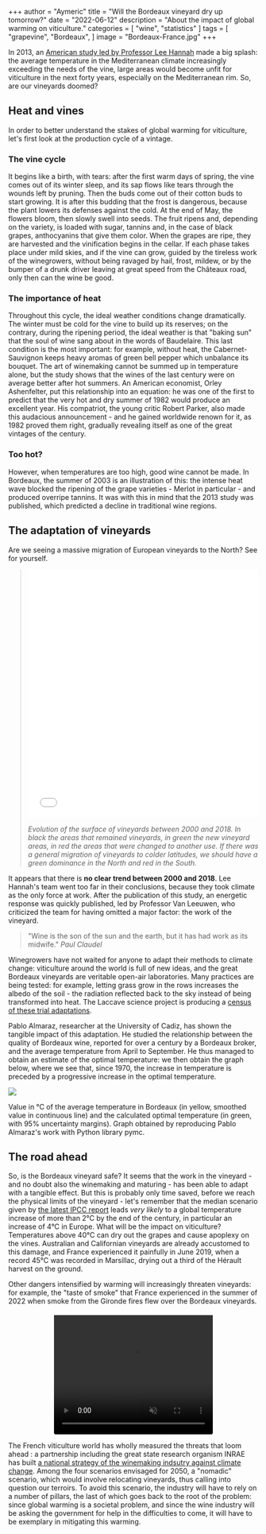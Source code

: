 +++
author = "Aymeric"
title = "Will the Bordeaux vineyard dry up tomorrow?"
date = "2022-06-12"
description = "About the impact of global warming on viticulture."
categories = [
    "wine",
    "statistics"
]
tags = [
    "grapevine",
    "Bordeaux",
]
image = "Bordeaux-France.jpg"
+++

In 2013, an [American study led by Professor Lee Hannah](https://www.pnas.org/doi/10.1073/pnas.1210127110) made a big splash: the average temperature in the Mediterranean climate increasingly exceeding the needs of the vine, large areas would become unfit for viticulture in the next forty years, especially on the Mediterranean rim. So, are our vineyards doomed?

## Heat and vines

In order to better understand the stakes of global warming for viticulture, let's first look at the production cycle of a vintage.

### The vine cycle

It begins like a birth, with tears: after the first warm days of spring, the vine comes out of its winter sleep, and its sap flows like tears through the wounds left by pruning. Then the buds come out of their cotton buds to start growing. It is after this budding that the frost is dangerous, because the plant lowers its defenses against the cold. At the end of May, the flowers bloom, then slowly swell into seeds. The fruit ripens and, depending on the variety, is loaded with sugar, tannins and, in the case of black grapes, anthocyanins that give them color.  When the grapes are ripe, they are harvested and the vinification begins in the cellar. If each phase takes place under mild skies, and if the vine can grow, guided by the tireless work of the winegrowers, without being ravaged by hail, frost, mildew, or by the bumper of a drunk driver leaving at great speed from the Châteaux road, only then can the wine be good.

### The importance of heat

Throughout this cycle, the ideal weather conditions change dramatically. The winter must be cold for the vine to build up its reserves; on the contrary, during the ripening period, the ideal weather is that "baking sun" that the soul of wine sang about in the words of Baudelaire. This last condition is the most important: for example, without heat, the Cabernet-Sauvignon keeps heavy aromas of green bell pepper which unbalance its bouquet. The art of winemaking cannot be summed up in temperature alone, but the study shows that the wines of the last century were on average better after hot summers.
An American economist, Orley Ashenfelter, put this relationship into an equation: he was one of the first to predict that the very hot and dry summer of 1982 would produce an excellent year. His compatriot, the young critic Robert Parker, also made this audacious announcement - and he gained worldwide renown for it, as 1982 proved them right, gradually revealing itself as one of the great vintages of the century.


### Too hot?

However, when temperatures are too high, good wine cannot be made. In Bordeaux, the summer of 2003 is an illustration of this: the intense heat wave blocked the ripening of the grape varieties - Merlot in particular - and produced overripe tannins. It was with this in mind that the 2013 study was published, which predicted a decline in traditional wine regions.

## The adaptation of vineyards

Are we seeing a massive migration of European vineyards to the North? 
See for yourself.

> <iframe seamless src="vineyard_map/index.html" width=100% height=500px style=border:none;overflow:hidden; scrolling=no allowfullscreen></iframe>
>
> *Evolution of the surface of vineyards between 2000 and 2018.*
> *In black the areas that remained vineyards, in green the new vineyard areas, in red the areas that were changed to another use. If there was a general migration of vineyards to colder latitudes, we should have a green dominance in the North and red in the South.*


It appears that there is **no clear trend between 2000 and 2018**. Lee Hannah's team went too far in their conclusions, because they took climate as the only force at work. After the publication of this study, an energetic response was quickly published, led by Professor Van Leeuwen, who criticized the team for having omitted a major factor: the work of the vineyard.

> "Wine is the son of the sun and the earth, but it has had work as its midwife." *Paul Claudel*

Winegrowers have not waited for anyone to adapt their methods to climate change: viticulture around the world is full of new ideas, and the great Bordeaux vineyards are veritable open-air laboratories. Many practices are being tested: for example, letting grass grow in the rows increases the albedo of the soil - the radiation reflected back to the sky instead of being transformed into heat.
The Laccave science project is producing a [census of these trial adaptations](https://paca.chambres-agriculture.fr/fileadmin/user_upload/Provence-Alpes-Cote_d_Azur/020_Inst_Paca/CRA_PACA/Documents/INNOVATION_RED_2017/Projet_LACCAVE.pdf).

Pablo Almaraz, researcher at the University of Cadiz, has shown the tangible impact of this adaptation. He studied the relationship between the quality of Bordeaux wine, reported for over a century by a Bordeaux broker, and the average temperature from April to September. He thus managed to obtain an estimate of the optimal temperature: we then obtain the graph below, where we see that, since 1970, the increase in temperature is preceded by a progressive increase in the optimal temperature.


<div class="custom-box">
<image src=Almaraz.png>
<p align-text=center>Value in °C of the average temperature in Bordeaux (in yellow, smoothed value in continuous line) and the calculated optimal temperature (in green, with 95% uncertainty margins). Graph obtained by reproducing Pablo Almaraz's work with Python library pymc.</p>
</div>


## The road ahead


So, is the Bordeaux vineyard safe? It seems that the work in the vineyard - and no doubt also the winemaking and maturing - has been able to adapt with a tangible effect. But this is probably only time saved, before we reach the physical limits of the vineyard - let's remember that the median scenario given by [the latest IPCC report](https://www.ipcc.ch/report/ar6/wg1/downloads/report/IPCC_AR6_WGI_SPM_final.pdf) leads _very likely_ to a global temperature increase of more than 2°C by the end of the century, in particular an increase of 4°C in Europe. What will be the impact on viticulture? Temperatures above 40°C can dry out the grapes and cause apoplexy on the vines. Australian and Californian vineyards are already accustomed to this damage, and France experienced it painfully in June 2019, when a record 45°C was recorded in Marsillac, drying out a third of the Hérault harvest on the ground. 

<div class="custom-box">
Other dangers intensified by warming will increasingly threaten vineyards: for example, the "taste of smoke" that France experienced in the summer of 2022 when smoke from the Gironde fires flew over the Bordeaux vineyards. 
<video style="margin: auto; display: block; padding-top: 20px;border-radius: 4px;" width="320" height="240" loop autoplay muted>
  <source src="smoke_bordeaux.mp4" type="video/mp4">
</video>
</div>

The French viticulture world has wholly measured the threats that loom ahead : a partnership including the great state research organism INRAE has built [a national strategy of the winemaking indsutry against climate change](https://innovin.fr/wp-content/uploads/2021/08/Strat%C3%A9gie-de-la-fili%C3%A8re-viticole-face-au-changement-climatique.pdf). Among the four scenarios envisaged for 2050, a "nomadic" scenario, which would involve relocating vineyards, thus calling into question our terroirs. To avoid this scenario, the industry will have to rely on a number of pillars, the last of which goes back to the root of the problem: since global warming is a societal problem, and since the wine industry will be asking the government for help in the difficulties to come, it will have to be exemplary in mitigating this warming.

